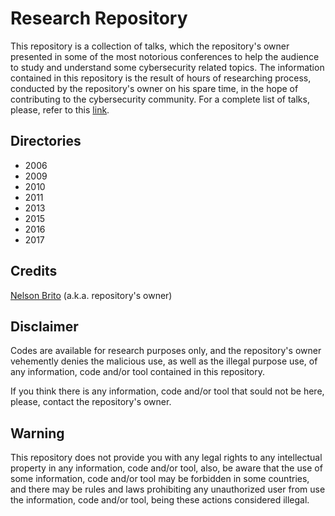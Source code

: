 # Research Repository
This repository is a collection of talks, which the repository's owner presented in some of the most notorious conferences to help the audience to study and understand some cybersecurity related topics. The information contained in this repository is the result of hours of researching process, conducted by the repository's owner on his spare time, in the hope of contributing to the cybersecurity community. For a complete list of talks, please, refer to this [link](https://fnstenv.blogspot.com/p/lectures_12.html).

## Directories
* 2006
* 2009
* 2010
* 2011
* 2013
* 2015
* 2016
* 2017

## Credits
[Nelson Brito](https://fnstenv.blogspot.com) (a.k.a. repository's owner)

## Disclaimer
Codes are available for research purposes only, and the repository's owner vehemently denies the malicious use, as well as the illegal purpose use, of any information, code and/or tool contained in this repository.

If you think there is any information, code and/or tool that sould not be here, please, contact the repository's owner.

## Warning
This repository does not provide you with any legal rights to any intellectual property in any information, code and/or tool, also, be aware that the use of some information, code and/or tool may be forbidden in some countries, and there may be rules and laws prohibiting any unauthorized user from use the information, code and/or tool, being these actions considered illegal.
